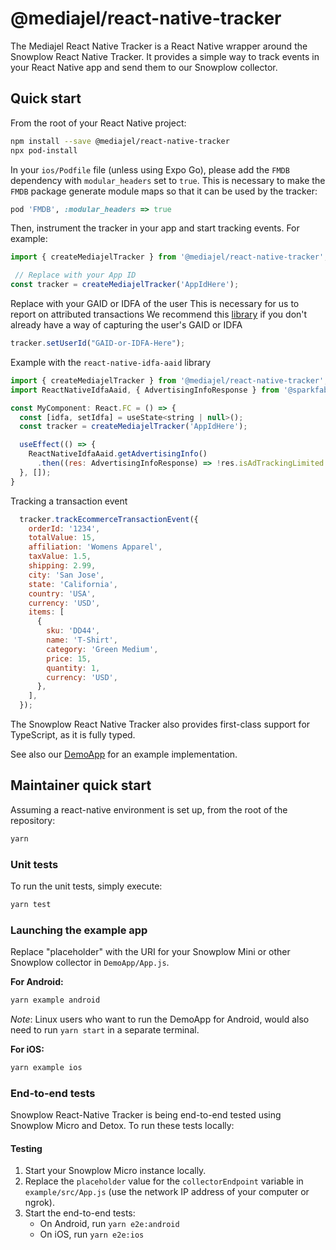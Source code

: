 # @mediajel/react-native-tracker

The Mediajel React Native Tracker is a React Native wrapper around the Snowplow React Native Tracker. It provides a simple way to track events in your React Native app and send them to our Snowplow collector.

## Quick start

From the root of your React Native project:

```sh
npm install --save @mediajel/react-native-tracker
npx pod-install
```

In your `ios/Podfile` file (unless using Expo Go), please add the `FMDB` dependency with `modular_headers` set to `true`. This is necessary to make the `FMDB` package generate module maps so that it can be used by the tracker:

```rb
pod 'FMDB', :modular_headers => true
```


Then, instrument the tracker in your app and start tracking events. For example:

```javascript
import { createMediajelTracker } from '@mediajel/react-native-tracker';

 // Replace with your App ID
const tracker = createMediajelTracker('AppIdHere');
```

Replace with your GAID or IDFA of the user
This is necessary for us to report on attributed transactions
We recommend this [library](https://www.npmjs.com/package/@sparkfabrik/react-native-idfa-aaid)  if you don't already have a way of capturing the user's GAID or IDFA

```javascript
tracker.setUserId("GAID-or-IDFA-Here"); 
```

Example with the `react-native-idfa-aaid` library

```javascript
import { createMediajelTracker } from '@mediajel/react-native-tracker';
import ReactNativeIdfaAaid, { AdvertisingInfoResponse } from '@sparkfabrik/react-native-idfa-aaid';

const MyComponent: React.FC = () => {
  const [idfa, setIdfa] = useState<string | null>();
  const tracker = createMediajelTracker('AppIdHere');

  useEffect(() => {
    ReactNativeIdfaAaid.getAdvertisingInfo()
      .then((res: AdvertisingInfoResponse) => !res.isAdTrackingLimited && tracker.setUserId(res.id))
  }, []);
}
```

Tracking a transaction event
```javascript
  tracker.trackEcommerceTransactionEvent({
    orderId: '1234',
    totalValue: 15,
    affiliation: 'Womens Apparel',
    taxValue: 1.5,
    shipping: 2.99,
    city: 'San Jose',
    state: 'California',
    country: 'USA',
    currency: 'USD',
    items: [
      {
        sku: 'DD44',
        name: 'T-Shirt',
        category: 'Green Medium',
        price: 15,
        quantity: 1,
        currency: 'USD',
      },
    ],
  });

```

The Snowplow React Native Tracker also provides first-class support for TypeScript, as it is fully typed.

See also our [DemoApp](example) for an example implementation.


## Maintainer quick start

Assuming a react-native environment is set up, from the root of the repository:

```bash
yarn
```

### Unit tests

To run the unit tests, simply execute:

```sh
yarn test
```

### Launching the example app

Replace "placeholder" with the URI for your Snowplow Mini or other Snowplow collector in `DemoApp/App.js`.

**For Android:**

```bash
yarn example android
```
_Note_: Linux users who want to run the DemoApp for Android, would also need to run `yarn start` in a separate terminal.

**For iOS:**

```bash
yarn example ios
```

### End-to-end tests

Snowplow React-Native Tracker is being end-to-end tested using Snowplow Micro and Detox. To run these tests locally:

#### Testing

1. Start your Snowplow Micro instance locally.
2. Replace the `placeholder` value for the `collectorEndpoint` variable in `example/src/App.js` (use the network IP address of your computer or ngrok).
3. Start the end-to-end tests:
   * On Android, run `yarn e2e:android`
   * On iOS, run `yarn e2e:ios`

